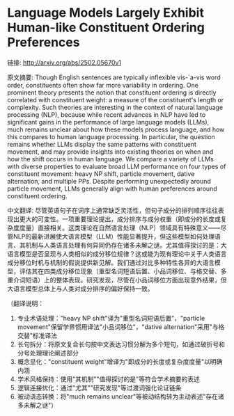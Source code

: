 # Language Models Largely Exhibit Human-like Constituent Ordering Preferences

链接: http://arxiv.org/abs/2502.05670v1

原文摘要:
Though English sentences are typically inflexible vis-\`a-vis word order,
constituents often show far more variability in ordering. One prominent theory
presents the notion that constituent ordering is directly correlated with
constituent weight: a measure of the constituent's length or complexity. Such
theories are interesting in the context of natural language processing (NLP),
because while recent advances in NLP have led to significant gains in the
performance of large language models (LLMs), much remains unclear about how
these models process language, and how this compares to human language
processing. In particular, the question remains whether LLMs display the same
patterns with constituent movement, and may provide insights into existing
theories on when and how the shift occurs in human language. We compare a
variety of LLMs with diverse properties to evaluate broad LLM performance on
four types of constituent movement: heavy NP shift, particle movement, dative
alternation, and multiple PPs. Despite performing unexpectedly around particle
movement, LLMs generally align with human preferences around constituent
ordering.

中文翻译:
尽管英语句子在词序上通常缺乏灵活性，但句子成分的排列顺序往往表现出更大的可变性。一项重要理论提出，成分排序与成分权重（即成分的长度或复杂度度量）直接相关。这类理论在自然语言处理（NLP）领域具有特殊意义——尽管NLP的最新进展使大语言模型（LLM）性能显著提升，但这些模型如何处理语言、其机制与人类语言处理有何异同仍存在诸多未解之谜。尤其值得探讨的是：大语言模型是否呈现与人类相似的成分移位规律？这或能为现有理论中关于人类语言成分移位时机与机制的假说提供新见解。我们通过对比多种特性各异的大语言模型，评估其在四类成分移位现象（重型名词短语后置、小品词移位、与格交替、多重介词短语）上的整体表现。研究发现，尽管在小品词移位方面出现意外结果，但大语言模型总体上与人类对成分排序的偏好保持一致。

（翻译说明：
1. 专业术语处理："heavy NP shift"译为"重型名词短语后置"，"particle movement"保留学界惯用译法"小品词移位"，"dative alternation"采用"与格交替"标准译法
2. 长句拆分：将原文复合长句按中文表达习惯分解为多个短句，如通过破折号和分号处理理论阐述部分
3. 概念显化："constituent weight"增译为"即成分的长度或复杂度度量"以明确内涵
4. 学术风格保持：使用"其机制""值得探讨的是"等符合学术摘要的表述
5. 逻辑连接优化：通过"尤其""研究发现"等过渡词强化论证链条
6. 被动语态转换：将"much remains unclear"等被动结构转为主动表述"存在诸多未解之谜"）
